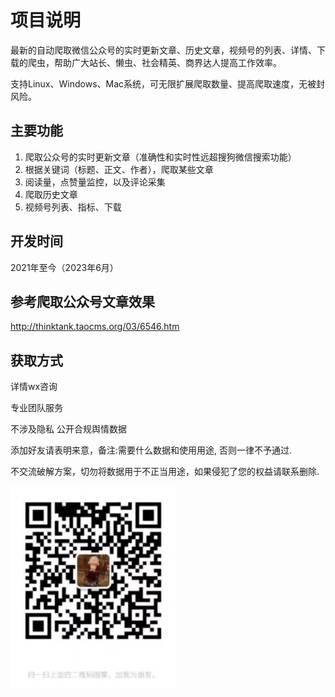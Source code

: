 # 项目说明

最新的自动爬取微信公众号的实时更新文章、历史文章，视频号的列表、详情、下载的爬虫，帮助广大站长、懒虫、社会精英、商界达人提高工作效率。

支持Linux、Windows、Mac系统，可无限扩展爬取数量、提高爬取速度，无被封风险。

## 主要功能

1.  爬取公众号的实时更新文章（准确性和实时性远超搜狗微信搜索功能）
2.  根据关键词（标题、正文、作者），爬取某些文章
3.  阅读量，点赞量监控，以及评论采集
4.  爬取历史文章
5.  视频号列表、指标、下载

## 开发时间

2021年至今（2023年6月）

## 参考爬取公众号文章效果

http://thinktank.taocms.org/03/6546.htm

## 获取方式
详情wx咨询

专业团队服务

不涉及隐私 公开合规舆情数据

添加好友请表明来意，备注:需要什么数据和使用用途, 否则一律不予通过. 

不交流破解方案，切勿将数据用于不正当用途，如果侵犯了您的权益请联系删除.

![wx](wx.jpg)
